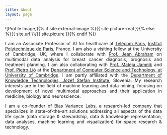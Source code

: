 ```yaml
---
title: About
layout: page
---
```


![Profile Image]({% if site.external-image %}{{ site.picture-real }}{% else %}{{ site.url }}/{{ site.picture }}{% endif %})

<p style="text-align: justify"> I am an Associate Professor of AI for healthcare at <a href="https://www.telecom-paris.fr/" target="_blank">Télécom Paris</a>, <a href="https://www.ip-paris.fr/" target="_blank">Institut Polytechnique de Paris</a>, France. I am also a visiting fellow at the University of Cambridge, UK, where I collaborate with <a href="https://www.oncology.cam.ac.uk/research/our-research/abraham" target="_blank">Prof. Jean Abraham</a> on multimodal data analysis for breast cancer diagnosis, prognosis and treatment planning. I am also collaborating with <a href="https://www.cl.cam.ac.uk/~mj201" target="_blank">Prof. Mateja Jamnik</a> and <a href="https://www.cl.cam.ac.uk/~pl219/" target="_blank">Prof. Pietro Liò</a> at the <a href="https://www.cst.cam.ac.uk/" target="_blank">Department of Computer Science and Technology, at University of Cambridge</a>. I am partly affiliated with the <a href="http://kt.ijs.si" target="_blank">Department of Knowledge Technologies, Jozef Stefan Institute</a>, Slovenia. My research interests are in the field of machine learning and data mining, focusing on development of novel multimodal approaches and their application in medicine, biology and neuroscience.</p>

<p style="text-align: justify"> I am a co-founder of <a href="https://www.bvlabs.ai" target="_blank">Bias Variance Labs</a>, a research-led company that specializes in state-of-the-art solutions addressing all aspects of the data life cycle (data storage & stewardship, data & knowledge representation, data analyses, machine learning and visualization) for space research & technology.</p>

<!--<h2>Projects</h2>
<ul>
	<li><a href="https://github.com/">Lorem Lorem</a></li>
	<li><a href="https://github.com/">Ipsum Dolor</a></li>
	<li><a href="https://github.com/">Dolor Lorem</a></li>
</ul>-->
